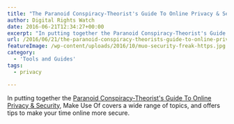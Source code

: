 ```yaml
---
title: "The Paranoid Conspiracy-Theorist's Guide To Online Privacy & Security"
author: Digital Rights Watch
date: 2016-06-21T12:34:27+00:00
excerpt: "In putting together the Paranoid Conspiracy-Theorist's Guide To Online Privacy & Security, Make Use Of covers a wide range of topics, and offers tips to make your time online more secure."
url: /2016/06/21/the-paranoid-conspiracy-theorists-guide-to-online-privacy-security/
featureImage: /wp-content/uploads/2016/10/muo-security-freak-https.jpg
category:
  - 'Tools and Guides'
tags:
  - privacy

---
```

In putting together the [Paranoid Conspiracy-Theorist's Guide To Online Privacy & Security][1], Make Use Of covers a wide range of topics, and offers tips to make your time online more secure.

 [1]: http://www.makeuseof.com/tag/paranoid-conspiracy-theorists-guide-online-privacy-security/
